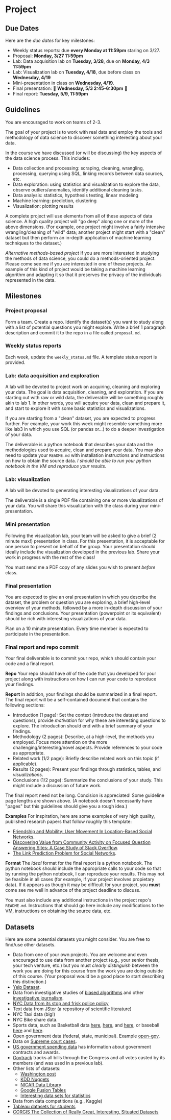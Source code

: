# Project

## Due Dates

Here are the *due dates* for key milestones:

- Weekly status reports: due **every Monday at 11:59pm** staring on 3/27.
- Proposal: **Monday, 3/27 11:59pm**
- Lab: Data acquisition lab on **Tuesday, 3/28**, due on **Monday, 4/3 11:59pm**
- Lab: Visualization lab on **Tuesday, 4/18**, due before class on **Wednesday, 4/19**
- Mini-presentation in class on **Wednesday, 4/19**.
- Final presentation: :tada: **Wednesday, 5/3 2:45-6:30pm** :tada: 
- Final report: **Tuesday, 5/9, 11:59pm**

## Guidelines

You are encouraged to work on teams of 2-3.

The goal of your project is to work with real data and employ the tools and methodology of data science to discover something interesting about your data.  

In the course we have discussed (or will be discussing) the key aspects of the data science process.  This includes:

- Data collection and processing: scraping, cleaning, wrangling, processing, querying using SQL, linking records between data sources, etc.
- Data exploration: using statistics and visualization to explore the data, observe outliers/anomalies, identify additional cleaning tasks.
- Data analysis: statistics, hypothesis testing, linear modeling
- Machine learning: prediction, clustering
- Visualization: plotting results

A complete project will use elements from all of these aspects of data science.  A high quality project will "go deep" along one or more of the above dimensions.  (For example, one project might involve a fairly intensive wrangling/cleaning of "wild" data; another project might start with a "clean" dataset but then perform an in-depth application of machine learning techniques to the dataset.)

*Alternative methods-based project* If you are more interested in studying the methods of data science, you could do a methods-oriented project.  Please come see me if you are interested in one of these projects.  An example of this kind of project would be taking a machine learning algorithm and adapting it so that it preserves the privacy of the individuals represented in the data.  


## Milestones

### Project proposal

Form a team.  Create a repo.  Identify the dataset(s) you want to study along with a list of potential questions you might explore.  Write a brief 1 paragraph description and commit it to the repo in a file called `proposal.md`.

### Weekly status reports

Each week, update the `weekly_status.md` file.  A template status report is provided.

### Lab: data acquisition and exploration

A lab will be devoted to project work on acquiring, cleaning and exploring your data.  The goal is data acquisition, cleaning, and exploration.  If you are starting out with raw or wild data, the deliverable will be something roughly akin to lab 1.  In other words, you will acquire your data, clean and prepare it, and start to explore it with some basic statistics and visualizations.

If you are starting from a "clean" dataset, you are expected to progress further.  For example, your work this week might resemble something more like lab3 in which you use SQL (or pandas or...) to do a deeper investigation of your data.

The deliverable is a python notebook that describes your data and the methodologies used to acquire, clean and prepare your data.  You may also need to update your `README.md` with installation instructions and instructions on how to obtain the source data.  *I should be able to run your python notebook in the VM and reproduce your results.*

### Lab: visualization

A lab will be devoted to generating interesting visualizations of your data.

The deliverable is a single PDF file containing one or more visualizations of your data.  You will share this visualization with the class during your mini-presentation.

### Mini presentation

Following the visualization lab, your team will be asked to give a brief (2 minute max!) presentation in class.  For this presentation, it is acceptable for one person to present on behalf of the group.  Your presentation should ideally include the visualization developed in the previous lab.  Share your work in progress with the rest of the class!

You must send me a PDF copy of any slides you wish to present *before* class.

### Final presentation

You are expected to give an oral presentation in which you describe the dataset, the problem or question you are exploring, a brief high-level overview of your methods, followed by a more in-depth discussion of your findings and conclusions.  Your presentation (powerpoint or its equivalent) should be rich with interesting visualizations of your data.

Plan on a 10 minute presentation.  Every time member is expected to participate in the presentation.

### Final report and repo commit

Your final deliverable is to commit your repo, which should contain your code and a final report.

**Repo** Your repo should have *all* of the code that you developed for your project along with instructions on how I can run your code to reproduce your findings.

**Report** In addition, your findings should be summarized in a final report.  The final report will be a self-contained document that contains the following sections:

- Introduction (1 page): Set the context (introduce the dataset and questions), provide *motivation* for why these are interesting questions to explore.  The introduction should end with a brief summary of your findings.
- Methodology (2 pages): Describe, at a high-level, the methods you employed.  Focus more attention on the more challenging/interesting/novel aspects.  Provide references to your code as appropriate.
- Related work (1/2 page): Briefly describe related work on this topic (if applicable).
- Results (2 pages): Present your findings through statistics, tables, and *visualizations*.
- Conclusions (1/2 page): Summarize the conclusions of your study.  This might include a discussion of future work.

The final report need not be long.  Concision is appreciated!  Some guideline page lengths are shown above.  (A notebook doesn't necessarily have "pages" but this guidelines should give you a rough idea.)

**Examples** For inspiration, here are some examples of very high quality, published research papers that follow roughly this template:

- [Friendship and Mobility: User Movement In
Location-Based Social Networks](http://cs.stanford.edu/people/jure/pubs/mobile-kdd11.pdf).
- [Discovering Value from Community Activity on Focused
Question Answering Sites: A Case Study of Stack Overflow](http://www.cs.cornell.edu/home/kleinber/kdd12-qa.pdf).
- [The Link Prediction Problem for Social Networks](http://www.cs.cornell.edu/home/kleinber/link-pred.pdf).

**Format** The *ideal* format for the final report is a python notebook.  The python notebook should include the appropriate calls to your code so that by running the python notebook, I can reproduce your results.  This may not be feasible in all cases (for example, if your project involves propietary data).  If it appears as though it may be difficult for your project, you **must** come see me well in advance of the project deadline to discuss.

You must also include any additional instructions in the project repo's `README.md`.  Instructions that should go here include any modifications to the VM, instructions on obtaining the source data, etc.



## Datasets

Here are some potential datasets you might consider.  You are free to find/use other datasets.

- Data from one of your own projects.  You are welcome and even encouraged to use data from another project (e.g., your senior thesis, your tech venture, etc.) but you must *clearly distinguish* between the work you are doing for this course from the work you are doing outside of this course.  (Your proposal would be a good place to start describing this distinction.)
- [Yelp Dataset](https://www.yelp.com/dataset_challenge/).
- Data from investigative studies of [biased algorithms](https://www.propublica.org/article/machine-bias-risk-assessments-in-criminal-sentencing) and other [investigative journalism](https://www.propublica.org/data/).
- [NYC Data from its stop and frisk police policy](http://www.nyc.gov/html/nypd/html/analysis_and_planning/stop_question_and_frisk_report.shtml)
- Text data from [JStor](http://dfr.jstor.org/) (a repository of scientific literature)
- NYC Taxi data (big!)
- NYC Bike share data.
- Sports data, such as Basketball data [here](http://basketballvalue.com/downloads.php), [here](http://www.databasebasketball.com/stats_download.htm), and [here](http://www.sports-reference.com/data_use.html), or baseball [here](http://www.seanlahman.com/baseball-archive/statistics/) and [here](http://www.retrosheet.org/game.htm).
- Open government data (federal, state, municipal).  Example [open-gov](https://www.data.gov/open-gov/).
- Data on [Supreme court cases](http://scdb.wustl.edu/data.php).
- [US government spending data](https://www.usaspending.gov/Pages/Default.aspx) has information about government contracts and awards.
- [Govtrack](https://www.govtrack.us/developers) tracks all bills through the Congress and all votes casted by its members (and was used in a previous lab).
- Other lists of datasets:
	* [Washington post](http://www.washingtonpost.com/wp-srv/metro/data/datapost.html)
	* [KDD Nuggets](http://www.kdnuggets.com/datasets/index.html)
	* [NICAR Data Library](http://www.ire.org/nicar/database-library/)
	* [Google Fusion Tables](https://support.google.com/fusiontables/answer/2571232)
	* [Interesting data sets for statistics](http://rs.io/100-interesting-data-sets-for-statistics/)
- Data from data competitions (e.g., Kaggle)
- [Tableau datasets for students](https://community.tableau.com/community/students/overview)
- [CORGIS The Collection of Really Great, Interesting, Situated Datasets](http://think.cs.vt.edu/corgis/csv/index.html)
